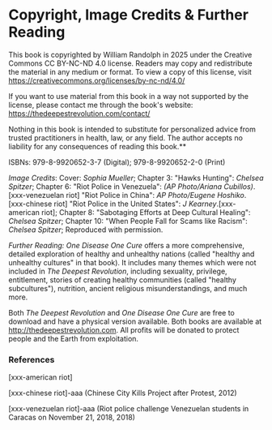 # Copyright, Image Credits & Further Reading

This book is copyrighted by William Randolph in 2025 under the Creative Commons CC BY-NC-ND 4.0 license. Readers may copy and redistribute the material in any medium or format. To view a copy of this license, visit https://creativecommons.org/licenses/by-nc-nd/4.0/

If you want to use material from this book in a way not supported by the license, please contact me through the book's website: https://thedeepestrevolution.com/contact/

Nothing in this book is intended to substitute for personalized advice from trusted practitioners in health, law, or any field. The author accepts no liability for any consequences of reading this book.**

ISBNs: 979-8-9920652-3-7 (Digital); 979-8-9920652-2-0 (Print)

_Image Credits_: Cover: _Sophia Mueller_; Chapter 3: "Hawks Hunting": _Chelsea Spitzer_; Chapter 6: "Riot Police in Venezuela": _(AP Photo/Ariana Cubillos)_.[xxx-venezuelan riot] "Riot Police in China": _AP Photo/Eugene Hoshiko_.[xxx-chinese riot] "Riot Police in the United States": _J Kearney_.[xxx-american riot];  Chapter 8: "Sabotaging Efforts at Deep Cultural Healing": _Chelsea Spitzer_; Chapter 10: "When People Fall for Scams like Racism": _Chelsea Spitzer_; Reproduced with permission.

_Further Reading:_ _One Disease One Cure_ offers a more comprehensive, detailed exploration of healthy and unhealthy nations (called "healthy and unhealthy cultures" in that book). It includes many themes which were not included in _The Deepest Revolution_, including sexuality, privilege, entitlement, stories of creating healthy communities (called "healthy subcultures"), nutrition, ancient religious misunderstandings, and much more.

Both _The Deepest Revolution_ and _One Disease One Cure_ are free to download and have a physical version available. Both books are available at http://thedeepestrevolution.com. All profits will be donated to protect people and the Earth from exploitation.

### References

[xxx-american riot]

[xxx-chinese riot]-aaa (Chinese City Kills Project after Protest, 2012)

[xxx-venezuelan riot]-aaa (Riot police challenge Venezuelan students in Caracas on November 21, 2018, 2018)